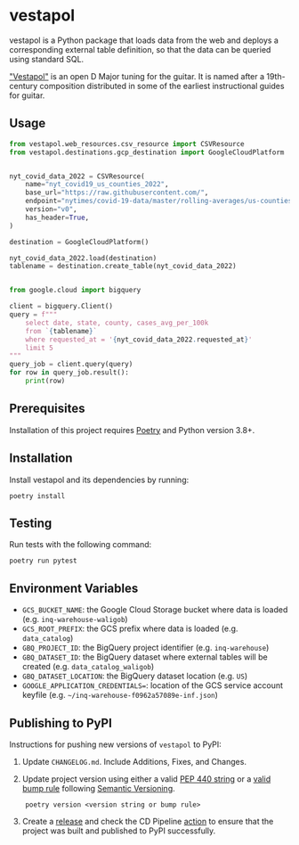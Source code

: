 # vestapol

vestapol is a Python package that loads data from the web and deploys a corresponding external table definition, so that the data can be queried using standard SQL.

["Vestapol"](https://www.youtube.com/watch?v=SKQG-JGyn7U) is an open D Major tuning for the guitar. It is named after a 19th-century composition distributed in some of the earliest instructional guides for guitar.

## Usage

```python
from vestapol.web_resources.csv_resource import CSVResource
from vestapol.destinations.gcp_destination import GoogleCloudPlatform


nyt_covid_data_2022 = CSVResource(
    name="nyt_covid19_us_counties_2022",
    base_url="https://raw.githubusercontent.com/",
    endpoint="nytimes/covid-19-data/master/rolling-averages/us-counties-2022.csv",
    version="v0",
    has_header=True,
)

destination = GoogleCloudPlatform()

nyt_covid_data_2022.load(destination)
tablename = destination.create_table(nyt_covid_data_2022)


from google.cloud import bigquery

client = bigquery.Client()
query = f"""
    select date, state, county, cases_avg_per_100k
    from `{tablename}`
    where requested_at = '{nyt_covid_data_2022.requested_at}'
    limit 5
"""
query_job = client.query(query)
for row in query_job.result():
    print(row)
```


## Prerequisites

Installation of this project requires [Poetry](https://python-poetry.org/docs/) and Python version 3.8+.


## Installation

Install vestapol and its dependencies by running:

```shell
poetry install
```

## Testing

Run tests with the following command:

```shell
poetry run pytest
```

## Environment Variables

- `GCS_BUCKET_NAME`: the Google Cloud Storage bucket where data is loaded (e.g. `inq-warehouse-waligob`)
- `GCS_ROOT_PREFIX`: the GCS prefix where data is loaded (e.g. `data_catalog`)
- `GBQ_PROJECT_ID`: the BigQuery project identifier (e.g. `inq-warehouse`)
- `GBQ_DATASET_ID`: the BigQuery dataset where external tables will be created (e.g. `data_catalog_waligob`)
- `GBQ_DATASET_LOCATION`: the BigQuery dataset location (e.g. `US`)
- `GOOGLE_APPLICATION_CREDENTIALS=`: location of the GCS service account keyfile (e.g. `~/inq-warehouse-f0962a57089e-inf.json`)


## Publishing to PyPI

Instructions for pushing new versions of `vestapol` to PyPI:

1. Update `CHANGELOG.md`. Include Additions, Fixes, and Changes.

2. Update project version using either a valid [PEP 440 string](https://peps.python.org/pep-0440/) or a [valid bump rule](https://python-poetry.org/docs/master/cli/#version) following [Semantic Versioning](http://semver.org/).

```shell
    poetry version <version string or bump rule>
```

3. Create a [release](https://docs.github.com/en/repositories/releasing-projects-on-github/managing-releases-in-a-repository#creating-a-release) and check the CD Pipeline [action](https://github.com/phillymedia/vestapol/actions/workflows/release.yml) to ensure that the project was built and published to PyPI successfully.
